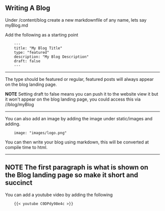 ## Writing A Blog

Under /content/blog create a new markdownfile of any name, lets say myBlog.md

Add the following as a starting point

```
    ---  
    title: "My Blog Title"  
    type: "featured"
    description: "My Blog Description"
    draft: false
    ---
```
---

The type should be featured or regular, featured posts will always appear on the blog landing page.

**NOTE**
Setting draft to false means you can push it to the website view it but it won't appear on the blog landing page, you could access this via //blog/myBlog

---

You can also add an image by adding the image under static/images and adding.

```
    image: "images/logo.png"
```

You can then write your blog using markdown, this will be converted at compile time to html.

---
**NOTE**
The first paragraph is what is shown on the Blog landing page so make it short and succinct
---

You can add a youtube video by adding the following
```
    {{< youtube C0DPdy98e4c >}}
```
